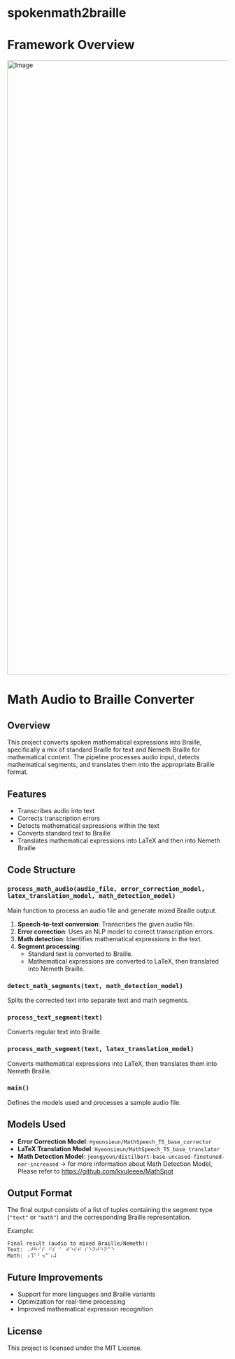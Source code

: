 # spokenmath2braille

# Framework Overview 
<img width="1405" alt="Image" src="https://github.com/user-attachments/assets/2be46da6-194b-461d-b8f3-f76924677bb3" />


# Math Audio to Braille Converter

## Overview
This project converts spoken mathematical expressions into Braille, specifically a mix of standard Braille for text and Nemeth Braille for mathematical content. The pipeline processes audio input, detects mathematical segments, and translates them into the appropriate Braille format.

## Features
- Transcribes audio into text
- Corrects transcription errors
- Detects mathematical expressions within the text
- Converts standard text to Braille
- Translates mathematical expressions into LaTeX and then into Nemeth Braille

## Code Structure
### `process_math_audio(audio_file, error_correction_model, latex_translation_model, math_detection_model)`
Main function to process an audio file and generate mixed Braille output.

1. **Speech-to-text conversion**: Transcribes the given audio file.
2. **Error correction**: Uses an NLP model to correct transcription errors.
3. **Math detection**: Identifies mathematical expressions in the text.
4. **Segment processing**:
   - Standard text is converted to Braille.
   - Mathematical expressions are converted to LaTeX, then translated into Nemeth Braille.

### `detect_math_segments(text, math_detection_model)`
Splits the corrected text into separate text and math segments.

### `process_text_segment(text)`
Converts regular text into Braille.

### `process_math_segment(text, latex_translation_model)`
Converts mathematical expressions into LaTeX, then translates them into Nemeth Braille.

### `main()`
Defines the models used and processes a sample audio file.

## Models Used
- **Error Correction Model**: `Hyeonsieun/MathSpeech_T5_base_corrector`
- **LaTeX Translation Model**: `Hyeonsieun/MathSpeech_T5_base_translator`
- **Math Detection Model**: `jeongyoun/distilbert-base-uncased-finetuned-ner-increased` -> for more information about Math Detection Model, Please refer to https://github.com/kyuleeee/MathSpot

## Output Format
The final output consists of a list of tuples containing the segment type (`"text"` or `"math"`) and the corresponding Braille representation.

Example:
```
Final result (audio to mixed Braille/Nemeth):
Text: ⠠⠞⠓⠊⠎ ⠊⠎ ⠁ ⠞⠑⠎⠞ ⠎⠑⠝⠞⠑⠝⠉⠑
Math: ⠰⠹⠁⠃⠲⠉⠰⠼
```

## Future Improvements
- Support for more languages and Braille variants
- Optimization for real-time processing
- Improved mathematical expression recognition

## License
This project is licensed under the MIT License.

